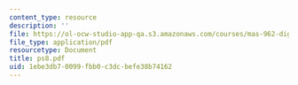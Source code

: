 ```yaml
---
content_type: resource
description: ''
file: https://ol-ocw-studio-app-qa.s3.amazonaws.com/courses/mas-962-digital-typography-fall-1997/1ebe3db70099fbb0c3dcbefe38b74162_ps8.pdf
file_type: application/pdf
resourcetype: Document
title: ps8.pdf
uid: 1ebe3db7-0099-fbb0-c3dc-befe38b74162
---
```

